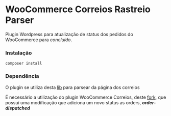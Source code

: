# WooCommerce Correios Rastreio Parser
Plugin Wordpress para atualização de status dos pedidos do WooCommerce para _concluído_.

### Instalação
`composer install`

### Dependência
O plugin se utiliza desta [lib](https://github.com/asaferamos/correios-rastreio-api-parser) para parsear da página dos correios 

É necessário a utilização do plugin WooCommerce Correios, deste [fork](https://github.com/asaferamos/woocommerce-correios/), que possui uma modificação que adiciona um novo status as orders, _**order-dispatched**_
